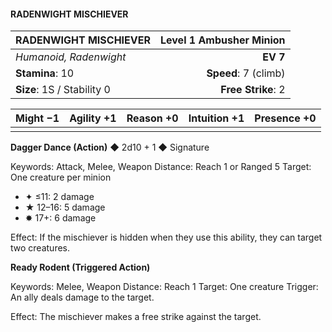 #### RADENWIGHT MISCHIEVER

| RADENWIGHT MISCHIEVER      | **Level 1 Ambusher Minion** |
| :------------------------- | --------------------------: |
| *Humanoid, Radenwight*     |                    **EV 7** |
| **Stamina**: 10            |        **Speed**: 7 (climb) |
| **Size**: 1S / Stability 0 |          **Free Strike**: 2 |

| **Might** −1 | **Agility** +1 | **Reason** +0 | **Intuition** +1 | **Presence** +0 |
| ------------ | -------------- | ------------- | ---------------- | --------------- |
|              |                |               |                  |                 |

**Dagger Dance (Action)** ◆ 2d10 + 1 ◆ Signature

Keywords: Attack, Melee, Weapon
Distance: Reach 1 or Ranged 5
Target: One creature per minion

- ✦ ≤11: 2 damage
- ★ 12–16: 5 damage
- ✸ 17+: 6 damage

Effect: If the mischiever is hidden when they use this ability, they can target two creatures.

**Ready Rodent (Triggered Action)**

Keywords: Melee, Weapon
Distance: Reach 1
Target: One creature
Trigger: An ally deals damage to the target.

Effect: The mischiever makes a free strike against the target.
